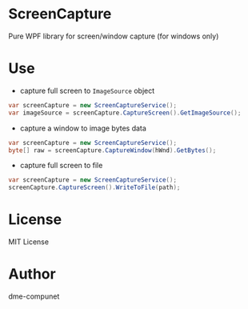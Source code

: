 # ScreenCapture

Pure WPF library for screen/window capture (for windows only)

# Use

-   capture full screen to `ImageSource` object

```csharp
var screenCapture = new ScreenCaptureService();
var imageSource = screenCapture.CaptureScreen().GetImageSource();
```

-   capture a window to image bytes data

```csharp
var screenCapture = new ScreenCaptureService();
byte[] raw = screenCapture.CaptureWindow(hWnd).GetBytes();
```

-   capture full screen to file

```csharp
var screenCapture = new ScreenCaptureService();
screenCapture.CaptureScreen().WriteToFile(path);
```

# License

MIT License

# Author

dme-compunet
